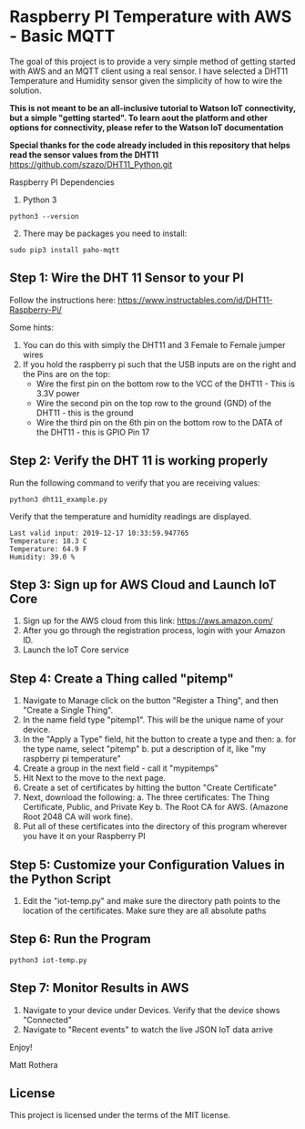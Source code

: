 # Raspberry PI Temperature with AWS - Basic MQTT 

The goal of this project is to provide a very simple method of getting started with AWS and an MQTT client using a real sensor.  I have selected a DHT11 Temperature and Humidity sensor given the simplicity of how to wire the solution.  

**This is not meant to be an all-inclusive tutorial to Watson IoT connectivity, but a simple "getting started".  To learn aout the platform and other options for connectivity, please refer to the Watson IoT documentation**

**Special thanks for the code already included in this repository that helps read the sensor values from the DHT11**
https://github.com/szazo/DHT11_Python.git

Raspberry PI Dependencies

1.  Python 3

```console
python3 --version
```

2.  There may be packages you need to install:

```console
sudo pip3 install paho-mqtt
```

## Step 1:  Wire the DHT 11 Sensor to your PI

Follow the instructions here:
https://www.instructables.com/id/DHT11-Raspberry-Pi/

Some hints:
1.  You can do this with simply the DHT11 and 3 Female to Female jumper wires
2.  If you hold the raspberry pi such that the USB inputs are on the right and the Pins are on the top:
    * Wire the first pin on the bottom row to the VCC of the DHT11 - This is 3.3V power
    * Wire the second pin on the top row to the ground (GND) of the DHT11 - this is the ground 
    * Wire the third pin on the 6th pin on the bottom row to the DATA of the DHT11 - this is GPIO Pin 17

## Step 2:  Verify the DHT 11 is working properly

Run the following command to verify that you are receiving values:

```console
python3 dht11_example.py
```

Verify that the temperature and humidity readings are displayed.


```console
Last valid input: 2019-12-17 10:33:59.947765
Temperature: 18.3 C
Temperature: 64.9 F
Humidity: 39.0 %
```

## Step 3:  Sign up for AWS Cloud and Launch IoT Core

1. Sign up for the AWS cloud from this link: 
https://aws.amazon.com/
2. After you go through the registration process, login with your Amazon ID.
3. Launch the IoT Core service

## Step 4:  Create a Thing called "pitemp"

1.  Navigate to Manage click on the button "Register a Thing", and then "Create a Single Thing".
2.  In the name field type "pitemp1".  This will be the unique name of your device.
3.  In the "Apply a Type" field, hit the button to create a type and then:
    a.  for the type name, select "pitemp"
    b.  put a description of it, like "my raspberry pi temperature"
4.  Create a group in the next field - call it "mypitemps"
5.  Hit Next to the move to the next page.
6.  Create a set of certificates by hitting the button "Create Certificate"
7.  Next, download the following:
   a.  The three certificates: The Thing Certificate, Public, and Private Key
   b.  The Root CA for AWS. (Amazone Root 2048 CA will work fine).
8.  Put all of these certificates into the directory of this program wherever you have it on your Raspberry PI
   

## Step 5:  Customize your Configuration Values in the Python Script

1.  Edit the "iot-temp.py" and make sure the directory path points to the location of the certificates.  Make sure they are all absolute paths

## Step 6:  Run the Program
 

```console
python3 iot-temp.py
```

## Step 7:  Monitor Results in AWS

1.  Navigate to your device under Devices.  Verify that the device shows "Connected"
2.  Navigate to "Recent events" to watch the live JSON IoT data arrive


Enjoy!

Matt Rothera


## License

This project is licensed under the terms of the MIT license.
